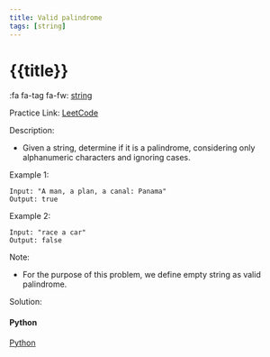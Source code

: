 ```yaml
---
title: Valid palindrome
tags: [string]
---
```


# {{title}}

:fa fa-tag fa-fw: [string]({{tagspath}}/string)

Practice Link: [LeetCode](https://leetcode.com/problems/valid-palindrome/)

Description:

- Given a string, determine if it is a palindrome, considering only alphanumeric characters and ignoring cases.

Example 1:

```text
Input: "A man, a plan, a canal: Panama"
Output: true
```

Example 2:

```text
Input: "race a car"
Output: false
```

Note:

- For the purpose of this problem, we define empty string as valid palindrome.

Solution:

<!-- tabs:start -->
#### **Python**

[Python](../pycode/string/valid-palindrome.py ':include :type=code')
<!-- tabs:end -->
